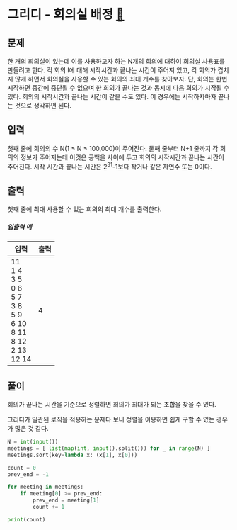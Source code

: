 # 그리디 - 회의실 배정 [🔗](https://www.acmicpc.net/problem/1931)

## 문제

한 개의 회의실이 있는데 이를 사용하고자 하는 N개의 회의에 대하여 회의실 사용표를 만들려고 한다. 각 회의 I에 대해 시작시간과 끝나는 시간이 주어져 있고, 각 회의가 겹치지 않게 하면서 회의실을 사용할 수 있는 회의의 최대 개수를 찾아보자. 단, 회의는 한번 시작하면 중간에 중단될 수 없으며 한 회의가 끝나는 것과 동시에 다음 회의가 시작될 수 있다. 회의의 시작시간과 끝나는 시간이 같을 수도 있다. 이 경우에는 시작하자마자 끝나는 것으로 생각하면 된다.

## 입력

첫째 줄에 회의의 수 N(1 ≤ N ≤ 100,000)이 주어진다. 둘째 줄부터 N+1 줄까지 각 회의의 정보가 주어지는데 이것은 공백을 사이에 두고 회의의 시작시간과 끝나는 시간이 주어진다. 시작 시간과 끝나는 시간은 2<sup>31</sup>-1보다 작거나 같은 자연수 또는 0이다.

## 출력

첫째 줄에 최대 사용할 수 있는 회의의 최대 개수를 출력한다.

##### 입출력 예

| 입력                                                         | 출력 |
| ------------------------------------------------------------ | ---- |
| 11<br>1 4<br/>3 5<br/>0 6<br/>5 7<br/>3 8<br>5 9<br>6 10<br>8 11<br>8 12<br>2 13<br>12 14 | 4    |

## 풀이

회의가 끝나는 시간을 기준으로 정렬하면 회의가 최대가 되는 조합을 찾을 수 있다.

그리디가 일관된 로직을 적용하는 문제다 보니 정렬을 이용하면 쉽게 구할 수 있는 경우가 많은 것 같다.

```python
N = int(input())
meetings = [ list(map(int, input().split())) for _ in range(N) ]
meetings.sort(key=lambda x: (x[1], x[0]))

count = 0
prev_end = -1

for meeting in meetings:
    if meeting[0] >= prev_end:
        prev_end = meeting[1]
        count += 1

print(count)
```
